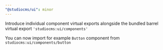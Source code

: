 ```yaml
---
"@studiocms/ui": minor
---
```


Introduce individual component virtual exports alongside the bundled barrel virtual export `'studiocms:ui/components'`

You can now import for example `Button` component from `studiocms:ui/components/button`